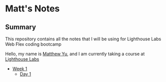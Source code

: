 # Matt's Notes

## Summary

This repository contains all the notes that I will be using for Lighthouse Labs Web Flex coding bootcamp 

Hello, my name is [Matthew Yu](https://github.com/mattyu123), and I am currently taking a course at [Lighthouse Labs](https://www.lighthouselabs.ca/)

* [Week 1](/week_1/)
  * [Day 1](/week_1/day_1/)